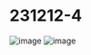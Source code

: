 # 231212-4
![image](https://github.com/Jingnxxn/231212-4/assets/96435960/0b116492-21da-462b-97d4-aba187c6c5c8)
![image](https://github.com/Jingnxxn/231212-4/assets/96435960/0e0433c5-fb70-45a7-9b95-11499d708559)
